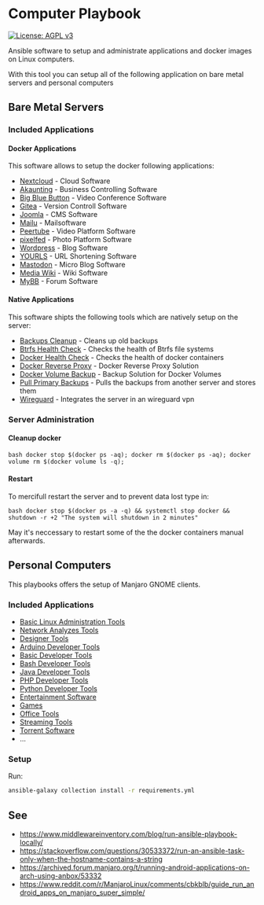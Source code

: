 # Computer Playbook
[![License: AGPL v3](https://img.shields.io/badge/License-AGPL%20v3-blue.svg)](https://www.gnu.org/licenses/agpl-3.0)

Ansible software to setup and administrate applications and docker images on Linux computers. 

With this tool you can setup all of the following application on bare metal servers and personal computers

## Bare Metal Servers

### Included Applications

#### Docker Applications

This software allows to setup the docker following applications:

- [Nextcloud](./roles/server_docker-nextcloud/README.md) - Cloud Software
- [Akaunting](./roles/server_docker-akaunting/README.md) - Business Controlling Software
- [Big Blue Button](./roles/server_docker-bigbluebutton/README.md) - Video Conference Software
- [Gitea](./roles/server_docker-gitea/README.md) - Version Controll Software
- [Joomla](./roles/server_docker-joomla/) - CMS Software
- [Mailu](./roles/server_docker-mailu/README.md) - Mailsoftware 
- [Peertube](./roles/server_docker-peertube/README.md) - Video Platform Software
- [pixelfed](./roles/server_docker-pixelfed/README.md) - Photo Platform Software
- [Wordpress](./roles/server_docker-wordpress/README.md) - Blog Software
- [YOURLS](./roles/server_docker-yourls/README.md) - URL Shortening Software
- [Mastodon](./roles/server_docker-mastodon/README.md) - Micro Blog Software
- [Media Wiki](./roles/server_docker-mediawiki/README.md) - Wiki Software
- [MyBB](./roles/server_docker-mybb/README.md) - Forum Software

#### Native Applications

This software shipts the following tools which are natively setup on the server:
- [Backups Cleanup](./roles/independent_backups-cleanup-timer/README.md) - Cleans up old backups
- [Btrfs Health Check](./roles/server_native-btrfs-health-check/README.md) - Checks the health of Btrfs file systems
- [Docker Health Check](./roles/server_native-docker-health-check/) - Checks the health of docker containers
- [Docker Reverse Proxy](./roles/server_native-docker-reverse-proxy/README.md) - Docker Reverse Proxy Solution
- [Docker Volume Backup](./roles/server_native-docker-volume-backup/) - Backup Solution for Docker Volumes
- [Pull Primary Backups](./roles/server_native-backups-consumer/README.md) - Pulls the backups from another server and stores them
- [Wireguard](./roles/server_native-wireguard/README.md) - Integrates the server in an wireguard vpn

### Server Administration

#### Cleanup docker
``bash
docker stop $(docker ps -aq); docker rm $(docker ps -aq); docker volume rm $(docker volume ls -q);
``

#### Restart

To mercifull restart the server and to prevent data lost type in: 

``bash
docker stop $(docker ps -a -q) && systemctl stop docker && shutdown -r +2 "The system will shutdown in 2 minutes"
``

May it's neccessary to restart some of the the docker containers manual afterwards. 


## Personal Computers

This playbooks offers the setup of Manjaro GNOME clients.

### Included Applications
- [Basic Linux Administration Tools](./roles/pc_collection-administrator-base/)
- [Network Analyzes Tools](./roles/pc_collection-administrator-network-analyze/)
- [Designer Tools](./roles/pc_collection-designer/)
- [Arduino Developer Tools](./roles/pc_collection-developer-arduino/)
- [Basic Developer Tools](./roles/pc_collection-developer-base/)
- [Bash Developer Tools](./roles/pc_collection-developer-bash/)
- [Java Developer Tools](./roles/pc_collection-developer-java/)
- [PHP Developer Tools](./roles/pc_collection-developer-php/)
- [Python Developer Tools](./roles/pc_collection-developer-python/)
- [Entertainment Software](./roles/pc_collection-entertainment/)
- [Games](./roles/pc_collection-games/)
- [Office Tools](./roles/pc_collection-office/)
- [Streaming Tools](./roles/pc_collection-streamer/)
- [Torrent Software](./roles/pc_collection-torrent/)
- ...

### Setup

Run:
```bash
ansible-galaxy collection install -r requirements.yml
```

## See
- https://www.middlewareinventory.com/blog/run-ansible-playbook-locally/
- https://stackoverflow.com/questions/30533372/run-an-ansible-task-only-when-the-hostname-contains-a-string
- https://archived.forum.manjaro.org/t/running-android-applications-on-arch-using-anbox/53332
- https://www.reddit.com/r/ManjaroLinux/comments/cbkblb/guide_run_android_apps_on_manjaro_super_simple/ 
